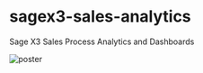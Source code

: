 # sagex3-sales-analytics
Sage X3 Sales Process Analytics and Dashboards

![poster](https://github.com/BorchaniMohamed/sagex3-sales-analytics/assets/112974425/74c6446e-1847-4e0b-9d29-a4096201cfc8)


